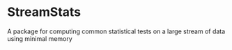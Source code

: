 # StreamStats
A package for computing common statistical tests on a large stream of data using minimal memory
